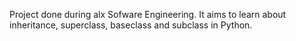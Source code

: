 Project done during alx Sofware Engineering. It aims to learn about inheritance, superclass, baseclass and subclass in Python.


